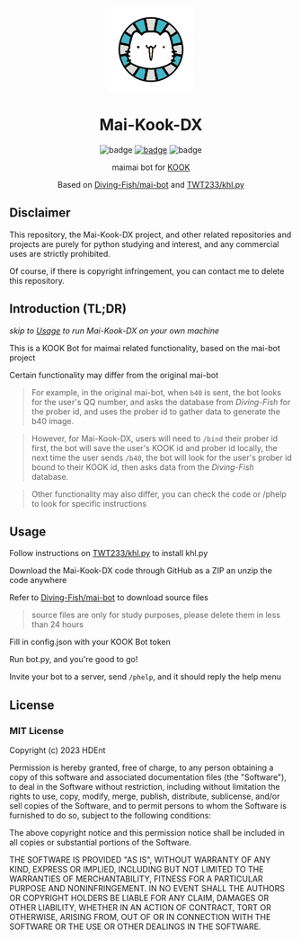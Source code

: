 <div align=center>
<img src="profile.jpg" width=150>

# Mai-Kook-DX

![badge](https://img.shields.io/github/license/HDEnt327/Mai-Kook-DX)
[![badge](https://img.shields.io/badge/KOOK-Join-brightgreen)](https://kook.top/ISlB9G)
![badge](https://img.shields.io/github/last-commit/HDEnt327/Mai-Kook-DX)

maimai bot for [KOOK](https://www.kookapp.cn/)

Based on [Diving-Fish/mai-bot](https://github.com/Diving-Fish/mai-bot) and [TWT233/khl.py](https://github.com/TWT233/khl.py)
</div>

## Disclaimer

This repository, the Mai-Kook-DX project, and other related repositories and projects are purely for python studying and interest, and any commercial uses are strictly prohibited. 

Of course, if there is copyright infringement, you can contact me to delete this repository.


## Introduction (TL;DR)

*skip to [Usage](https://github.com/HDEnt327/Mai-Kook-DX#usage) to run Mai-Kook-DX on your own machine*

This is a KOOK Bot for maimai related functionality, based on the mai-bot project

Certain functionality may differ from the original mai-bot

> For example, in the original mai-bot, when `b40` is sent, the bot looks for the user's QQ number, and asks the database from *Diving-Fish* for the prober id, and uses the prober id to gather data to generate the b40 image.

> However, for Mai-Kook-DX, users will need to `/bind` their prober id first, the bot will save the user's KOOK id and prober id locally, the next time the user sends `/b40`, the bot will look for the user's prober id bound to their KOOK id, then asks data from the *Diving-Fish* database.

> Other functionality may also differ, you can check the code or /phelp to look for specific instructions


## Usage

Follow instructions on [TWT233/khl.py](https://github.com/TWT233/khl.py) to install khl.py

Download the Mai-Kook-DX code through GitHub as a ZIP an unzip the code anywhere

Refer to [Diving-Fish/mai-bot](https://github.com/Diving-Fish/mai-bot) to download source files

> source files are only for study purposes, please delete them in less than 24 hours

Fill in config.json with your KOOK Bot token

Run bot.py, and you're good to go!

Invite your bot to a server, send `/phelp`, and it should reply the help menu


## License

### MIT License

Copyright (c) 2023 HDEnt

Permission is hereby granted, free of charge, to any person obtaining a copy
of this software and associated documentation files (the "Software"), to deal
in the Software without restriction, including without limitation the rights
to use, copy, modify, merge, publish, distribute, sublicense, and/or sell
copies of the Software, and to permit persons to whom the Software is
furnished to do so, subject to the following conditions:

The above copyright notice and this permission notice shall be included in all
copies or substantial portions of the Software.

THE SOFTWARE IS PROVIDED "AS IS", WITHOUT WARRANTY OF ANY KIND, EXPRESS OR
IMPLIED, INCLUDING BUT NOT LIMITED TO THE WARRANTIES OF MERCHANTABILITY,
FITNESS FOR A PARTICULAR PURPOSE AND NONINFRINGEMENT. IN NO EVENT SHALL THE
AUTHORS OR COPYRIGHT HOLDERS BE LIABLE FOR ANY CLAIM, DAMAGES OR OTHER
LIABILITY, WHETHER IN AN ACTION OF CONTRACT, TORT OR OTHERWISE, ARISING FROM,
OUT OF OR IN CONNECTION WITH THE SOFTWARE OR THE USE OR OTHER DEALINGS IN THE
SOFTWARE.
